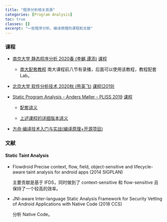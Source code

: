 ```yaml
---
title: "程序分析相关资源"
categories: [Program Analysis]
toc: true
classes: []
excerpt: "一些程序分析、编译原理的课程和文献"
---
```


### 课程

+ [南京大学 静态程序分析 2020春 (李樾,谭添)](https://www.bilibili.com/video/av91858985) [课程]()

  + [南大配套教程](https://github.com/RangerNJU/Static-Program-Analysis-Book) 南大课程前八节有录播，后面可以使用该教程，教程配套 Lab。

+ [北京大学 软件分析技术 2020秋 (熊英飞)](https://liveclass.org.cn/cloudCourse/#/courseDetail/8mI06L2eRqk8GcsW) [课程(2019)](https://xiongyingfei.github.io/SA/2019/main.htm)

+ [Static Program Analysis - Anders Møller - PLISS 2019](https://www.bilibili.com/video/BV17K4y1t727) [课程](https://cs.au.dk/~amoeller/spa/)
  + [配套讲义](https://lara.epfl.ch/w/_media/sav08:schwartzbach.pdf)  
  
  + [上述课程的详细版本讲义](https://lara.epfl.ch/w/_media/sav08:schwartzbach.pdf)
  
+ [方舟·编译技术入门与实战(编译原理+开源项目)](https://www.bilibili.com/video/BV1TJ411v7ys/)



### 文献

#### Static Taint Analysis

+ Flowdroid Precise context, flow, field, object-sensitive and lifecycle-aware taint analysis for android apps (2014 SIGPLAN)

  主要贡献是基于 IFDS，同时做到了 context-sensitive 和 flow-sensitive 且保持了一个较高的效率。

+ JNI-aware Inter-language Static Analysis Framework for Security Vetting of Android Applications with Native Code (2018 CCS)

  分析 Native Code。

